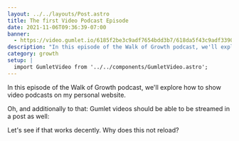 ```yaml
---
layout: ../../layouts/Post.astro
title: The first Video Podcast Episode
date: 2021-11-06T09:36:39-07:00
banner:
  - https://video.gumlet.io/6185f2be3c9adf7654bdd3b7/618da5f43c9adf3390c2f55a/thumbnail-1-0.png
description: "In this episode of the Walk of Growth podcast, we'll explore how to show video podcasts on my personal website."
category: growth
setup: |
  import GumletVideo from '../../components/GumletVideo.astro';
---
```


In this episode of the Walk of Growth podcast, we'll explore how to show video podcasts on my personal website.

Oh, and additionally to that: Gumlet videos should be able to be streamed in a post as well:

<GumletVideo url="https://video.gumlet.io/6185f2be3c9adf7654bdd3b7/618da5f43c9adf3390c2f55a/1.m3u8" />

Let's see if that works decently. Why does this not reload?
